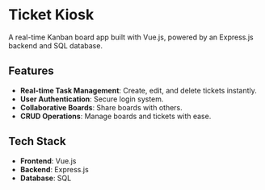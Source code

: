 # Ticket Kiosk

A real-time Kanban board app built with Vue.js, powered by an Express.js backend and SQL database.

## Features

- **Real-time Task Management**: Create, edit, and delete tickets instantly.
- **User Authentication**: Secure login system.
- **Collaborative Boards**: Share boards with others.
- **CRUD Operations**: Manage boards and tickets with ease.

## Tech Stack

- **Frontend**: Vue.js
- **Backend**: Express.js
- **Database**: SQL